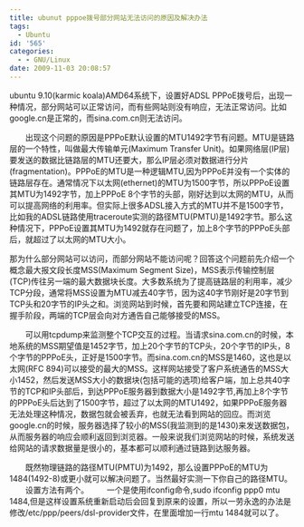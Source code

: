 ```yaml
---
title: ubunut pppoe拨号部分网站无法访问的原因及解决办法
tags:
  - Ubuntu
id: '565'
categories:
  - - GNU/Linux
date: 2009-11-03 20:08:57
---
```


ubuntu 9.10(karmic koala)AMD64系统下，设置好ADSL PPPoE拨号后，出现一种情况，部分网站可以正常访问，而有些网站则没有响应，无法正常访问。比如google.cn是正常的，而sina.com.cn则无法访问。

　　出现这个问题的原因是PPPoE默认设置的MTU1492字节有问题。MTU是链路层的一个特性，叫做最大传输单元(Maximum Transfer Unit)。如果网络层(IP层)要发送的数据比链路层的MTU还要大，那么IP层必须对数据进行分片(fragmentation)。PPPoE的MTU是一种逻辑MTU,因为PPPoE并没有一个实体的链路层存在。通常情况下以太网(ethernet)的MTU为1500字节，所以PPPoE设置其MTU为1492字节，加上PPPoE 8个字节的头部，刚好达到以太网的MTU，从而可以提高网络的利用率。但实际上很多ADSL接入方式的MTU并不是1500字节，比如我的ADSL链路使用traceroute实测的路径MTU(PMTU)是1492字节。那么这种情况下，PPPoE设置其MTU为1492就存在问题了，加上8个字节的PPPoE头部后，就超过了以太网的MTU大小。
<!-- more -->
那为什么部分网站可以访问，而部分网站不能访问呢？回答这个问题前先介绍一个概念最大报文段长度MSS(Maximum Segment Size)，MSS表示传输控制层(TCP)传往另一端的最大数据块长度。大多数系统为了提高链路层的利用率，减少TCP分段，通常将MSS设置为MTU减去40字节，因为这40字节刚好是20字节到TCP头和20字节的IP头之和。浏览网站到时候，首先要和网站建立TCP连接，在握手阶段，两端的TCP层会向对方通告自己能够接受的MSS。

　　可以用tcpdump来监测整个TCP交互的过程。当请求sina.com.cn的时候，本地系统的MSS期望值是1452字节，加上20个字节的TCP头，20个字节的IP头，8个字节的PPPoE头，正好是1500字节。而sina.com.cn的MSS是1460，这也是以太网(RFC 894)可以接受的最大的MSS。这样网站接受了客户系统通告的MSS大小1452，然后发送MSS大小的数据块(包括可能的选项)给客户端，加上总共40字节的TCP和IP头部后，到达PPPoE服务器到数据大小是1492字节,再加上8个字节的PPPoE头后达到了1500字节，超过了以太网的MTU1492，如果PPPoE服务器无法处理这种情况，数据包就会被丢弃，也就无法看到网站的回应。而浏览google.cn的时候，服务器选择了较小的MSS(我监测到的是1430)来发送数据包，从而服务器的响应会顺利返回到浏览器。一般来说我们浏览网站的时候，系统发送给网站的请求数据量是很小的，基本都可以顺利通过链路到达服务器。

　　既然物理链路的路径MTU(PMTU)为1492，那么设置PPPoE的MTU为1484(1492-8)或更小就可以解决问题了。当然最好实测一下你自己的路径MTU。
　　设置方法有两个。
　　一个是使用ifconfig命令,sudo ifconfig ppp0 mtu 1484,但是这样设置系统重新启动后会回复到原来的设置，所以一劳永逸的办法是修改/etc/ppp/peers/dsl-provider文件，在里面增加一行mtu 1484就可以了。